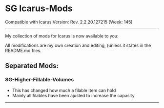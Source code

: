# SG Icarus-Mods
Compatible with Icarus Version: Rev. 2.2.20.127215 (Week: 145)
__________________________________________________________________________________________
My collection of mods for Icarus is now available to you:

All modifications are my own creation and editing, (unless it states in the README.md files.
## Separated Mods:

### SG-Higher-Fillable-Volumes

- This has changed how much a filable Item can hold
- Mainly all filables have been ajusted to increase the capasity 
-----------------------------------------------------------------------------------------

